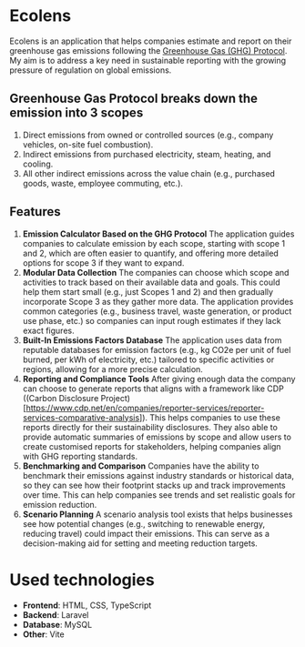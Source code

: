 # Ecolens

Ecolens is an application that helps companies estimate and report on their greenhouse gas emissions following the [Greenhouse Gas (GHG) Protocol](https://ghgprotocol.org/). My aim is to address a key need in sustainable reporting with the growing pressure of regulation on global emissions.

## Greenhouse Gas Protocol breaks down the emission into 3 scopes

1. Direct emissions from owned or controlled sources (e.g., company vehicles, on-site fuel combustion).
2. Indirect emissions from purchased electricity, steam, heating, and cooling.
3. All other indirect emissions across the value chain (e.g., purchased goods, waste, employee commuting, etc.).

## Features

1. **Emission Calculator Based on the GHG Protocol**
The application guides companies to calculate emission by each scope, starting with scope 1 and 2, which are often easier to quantify, and offering more detailed options for scope 3 if they want to expand.
2. **Modular Data Collection**
The companies can choose which scope and activities to track based on their available data and goals. This could help them start small (e.g., just Scopes 1 and 2) and then gradually incorporate Scope 3 as they gather more data. The application provides common categories (e.g., business travel, waste generation, or product use phase, etc.) so companies can input rough estimates if they lack exact figures.
3. **Built-In Emissions Factors Database**
The application uses data from reputable databases for emission factors (e.g., kg CO2e per unit of fuel burned, per kWh of electricity, etc.) tailored to specific activities or regions,  allowing for a more precise calculation.
4. **Reporting and Compliance Tools**
After giving enough data the company can choose to generate reports that aligns with a framework like CDP ((Carbon Disclosure Project)[https://www.cdp.net/en/companies/reporter-services/reporter-services-comparative-analysis]). This helps companies to use these reports directly for their sustainability disclosures.
They also able to provide automatic summaries of emissions by scope and allow users to create customised reports for stakeholders, helping companies align with GHG reporting standards.
5. **Benchmarking and Comparison**
Companies have the ability to benchmark their emissions against industry standards or historical data, so they can see how their footprint stacks up and track improvements over time. This can help companies see trends and set realistic goals for emission reduction.
6. **Scenario Planning**
A scenario analysis tool exists that helps businesses see how potential changes (e.g., switching to renewable energy, reducing travel) could impact their emissions. This can serve as a decision-making aid for setting and meeting reduction targets.

# Used technologies

- **Frontend**: HTML, CSS, TypeScript
- **Backend**: Laravel
- **Database**: MySQL
- **Other**: Vite
